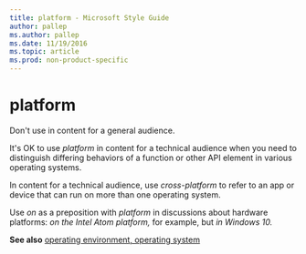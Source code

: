 ```yaml
---
title: platform - Microsoft Style Guide
author: pallep
ms.author: pallep
ms.date: 11/19/2016
ms.topic: article
ms.prod: non-product-specific
---
```


# platform

Don't use in content for a general audience.

It's OK to use *platform*
in content for a technical audience when you need to distinguish
differing behaviors of a function or other API element in various
operating systems.

In content for a technical audience, use *cross-platform* to refer to an app or device that can run on more than one operating system.

Use *on* as a preposition with *platform* in discussions about hardware platforms: *on the Intel Atom platform,* for example, but *in Windows 10.*

**See also**  [operating environment, operating system](/style-guide/a-z-word-list-term-collections/o/operating-environment-operating-system)

